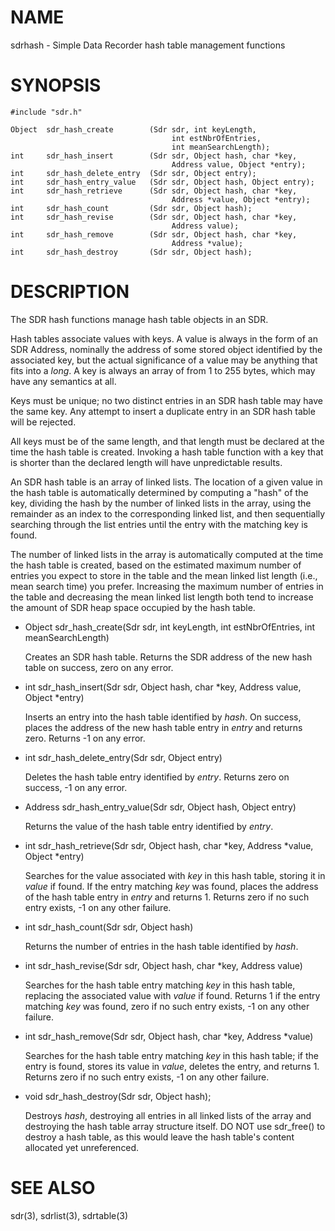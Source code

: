 # NAME

sdrhash - Simple Data Recorder hash table management functions

# SYNOPSIS

    #include "sdr.h"

    Object  sdr_hash_create        (Sdr sdr, int keyLength,
                                        int estNbrOfEntries,
                                        int meanSearchLength);
    int     sdr_hash_insert        (Sdr sdr, Object hash, char *key,
                                        Address value, Object *entry);
    int     sdr_hash_delete_entry  (Sdr sdr, Object entry);
    int     sdr_hash_entry_value   (Sdr sdr, Object hash, Object entry);
    int     sdr_hash_retrieve      (Sdr sdr, Object hash, char *key,
                                        Address *value, Object *entry);
    int     sdr_hash_count         (Sdr sdr, Object hash);
    int     sdr_hash_revise        (Sdr sdr, Object hash, char *key,
                                        Address value);
    int     sdr_hash_remove        (Sdr sdr, Object hash, char *key,
                                        Address *value);
    int     sdr_hash_destroy       (Sdr sdr, Object hash);

# DESCRIPTION

The SDR hash functions manage hash table objects in an SDR.  

Hash tables associate values with keys.  A value is always in the form of
an SDR Address, nominally the address of some stored object identified by
the associated key, but the actual significance of a value may be anything
that fits into a _long_.  A key is always an array of from 1 to
255 bytes, which may have any semantics at all.

Keys must be unique; no two distinct entries in an SDR hash table may have
the same key.  Any attempt to insert a duplicate entry in an SDR hash
table will be rejected.

All keys must be of the same length, and that length must be declared at
the time the hash table is created.  Invoking a hash table function with a
key that is shorter than the declared length will have unpredictable results.

An SDR hash table is an array of linked lists.  The location of a given
value in the hash table is automatically determined by computing a "hash"
of the key, dividing the hash by the number of linked lists in the array,
using the remainder as an index to the corresponding linked list, and
then sequentially searching through the list entries until the entry with
the matching key is found.

The number of linked lists in the array is automatically computed at the
time the hash table is created, based on the estimated maximum number of
entries you expect to store in the table and the mean linked list length
(i.e., mean search time) you prefer.  Increasing the maximum number of
entries in the table and decreasing the mean linked list length both tend
to increase the amount of SDR heap space occupied by the hash table.

- Object sdr\_hash\_create(Sdr sdr, int keyLength, int estNbrOfEntries, int meanSearchLength)

    Creates an SDR hash table.  Returns the SDR address of the new hash table
    on success, zero on any error.

- int sdr\_hash\_insert(Sdr sdr, Object hash, char \*key, Address value, Object \*entry)

    Inserts an entry into the hash table identified by _hash_.  On success,
    places the address of the new hash table entry in _entry_ and returns zero.
    Returns -1 on any error.

- int sdr\_hash\_delete\_entry(Sdr sdr, Object entry)

    Deletes the hash table entry identified by _entry_.  Returns zero on
    success, -1 on any error.

- Address sdr\_hash\_entry\_value(Sdr sdr, Object hash, Object entry)

    Returns the value of the hash table entry identified by _entry_.

- int sdr\_hash\_retrieve(Sdr sdr, Object hash, char \*key, Address \*value, Object \*entry)

    Searches for the value associated with _key_ in this hash table, storing it in
    _value_ if found.  If the entry matching _key_ was found, places the
    address of the hash table entry in _entry_ and returns 1.  Returns zero if
    no such entry exists, -1 on any other failure.

- int sdr\_hash\_count(Sdr sdr, Object hash)

    Returns the number of entries in the hash table identified by _hash_.

- int sdr\_hash\_revise(Sdr sdr, Object hash, char \*key, Address value)

    Searches for the hash table entry matching _key_ in this hash table,
    replacing the associated value with _value_ if found.  Returns 1 if the
    entry matching _key_ was found, zero if no such entry exists, -1 on
    any other failure.

- int sdr\_hash\_remove(Sdr sdr, Object hash, char \*key, Address \*value)

    Searches for the hash table entry matching _key_ in this hash table; if the
    entry is found, stores its value in _value_, deletes the entry, and returns
    1\.  Returns zero if no such entry exists, -1 on any other failure.

- void sdr\_hash\_destroy(Sdr sdr, Object hash);

    Destroys _hash_, destroying all entries in all linked lists of the
    array and destroying the hash table array structure itself.  DO NOT
    use sdr\_free() to destroy a hash table, as this would leave the hash
    table's content allocated yet unreferenced.

# SEE ALSO

sdr(3), sdrlist(3), sdrtable(3)
